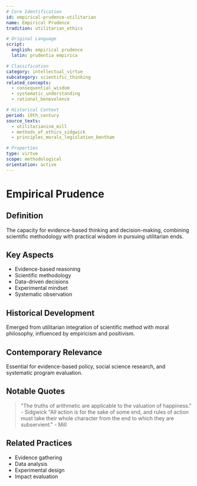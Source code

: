 ```yaml
---
# Core Identification
id: empirical-prudence-utilitarian
name: Empirical Prudence
tradition: utilitarian_ethics

# Original Language
script:
  english: empirical prudence
  latin: prudentia empirica

# Classification
category: intellectual_virtue
subcategory: scientific_thinking
related_concepts:
  - consequential_wisdom
  - systematic_understanding
  - rational_benevolence

# Historical Context
period: 19th_century
source_texts:
  - utilitarianism_mill
  - methods_of_ethics_sidgwick
  - principles_morals_legislation_bentham

# Properties
type: virtue
scope: methodological
orientation: active
---
```


# Empirical Prudence

## Definition
The capacity for evidence-based thinking and decision-making, combining scientific methodology with practical wisdom in pursuing utilitarian ends.

## Key Aspects
- Evidence-based reasoning
- Scientific methodology
- Data-driven decisions
- Experimental mindset
- Systematic observation

## Historical Development
Emerged from utilitarian integration of scientific method with moral philosophy, influenced by empiricism and positivism.

## Contemporary Relevance
Essential for evidence-based policy, social science research, and systematic program evaluation.

## Notable Quotes
> "The truths of arithmetic are applicable to the valuation of happiness." - Sidgwick
> "All action is for the sake of some end, and rules of action must take their whole character from the end to which they are subservient." - Mill

## Related Practices
- Evidence gathering
- Data analysis
- Experimental design
- Impact evaluation